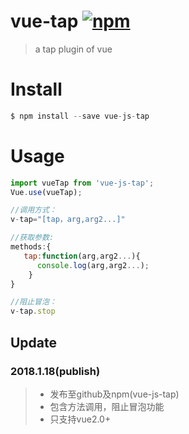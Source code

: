 # vue-tap [![npm](https://img.shields.io/npm/v/vue-js-tap.svg)](https://www.npmjs.com/package/vue-js-tap)
> a tap plugin of vue
# Install
```js
$ npm install --save vue-js-tap
```
# Usage
```js
import vueTap from 'vue-js-tap';
Vue.use(vueTap);

//调用方式：
v-tap="[tap，arg,arg2...]"

//获取参数:
methods:{
   tap:function(arg,arg2...){
      console.log(arg,arg2...);
    }
}

//阻止冒泡：
v-tap.stop
```
## Update
### 2018.1.18(publish)

> * 发布至github及npm(vue-js-tap)
> * 包含方法调用，阻止冒泡功能
> * 只支持vue2.0+